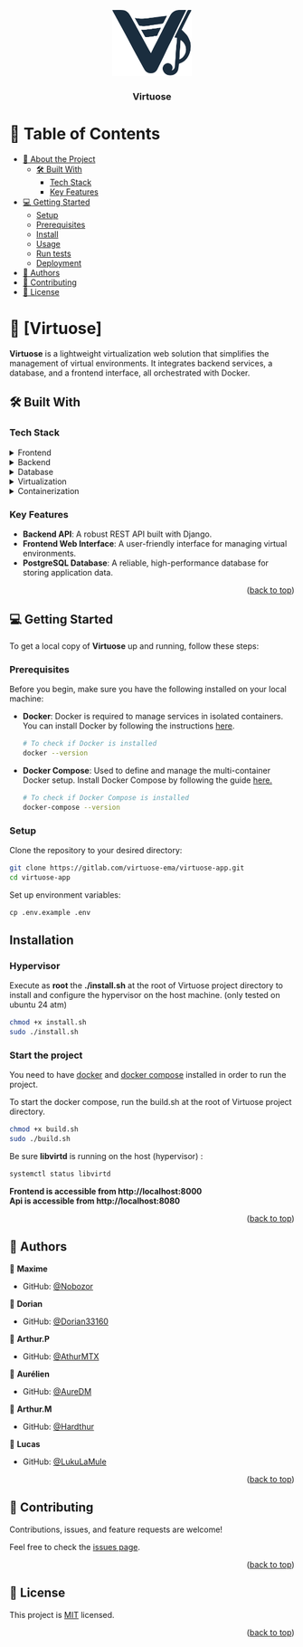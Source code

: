 <a name="readme-top"></a>

<div align="center">
  <!-- You are encouraged to replace this logo with your own! Otherwise you can also remove it. -->
  <img src="frontend/static/assets//Virtuose.png" alt="logo" width="140"  height="auto" />
  <br/>

  <h3><b>Virtuose</b></h3>

</div>


# 📗 Table of Contents

- [📖 About the Project](#about-project)
  - [🛠 Built With](#built-with)
    - [Tech Stack](#tech-stack)
    - [Key Features](#key-features)
- [💻 Getting Started](#getting-started)
  - [Setup](#setup)
  - [Prerequisites](#prerequisites)
  - [Install](#install)
  - [Usage](#usage)
  - [Run tests](#run-tests)
  - [Deployment](#deployment)
- [👥 Authors](#authors)
- [🤝 Contributing](#contributing)
- [📝 License](#license)

<!-- PROJECT DESCRIPTION -->

# 📖 [Virtuose] <a name="about-project"></a>

**Virtuose** is a lightweight virtualization web solution that simplifies the management of virtual environments. It integrates backend services, a database, and a frontend interface, all orchestrated with Docker.

 
## 🛠 Built With <a name="built-with"></a>

### Tech Stack <a name="tech-stack"></a>

<details> <summary>Frontend</summary> <ul> <li><a href="https://developer.mozilla.org/en-US/docs/Web/HTML">HTML5</a> - The standard markup language for creating web pages and web applications.</li> <li><a href="https://developer.mozilla.org/en-US/docs/Web/CSS">CSS3</a> - Used for styling and designing the frontend of the application.</li> <li><a href="https://developer.mozilla.org/en-US/docs/Web/JavaScript">JavaScript</a> - Provides interactive elements and client-side functionality.</li> </ul> </details> <details> <summary>Backend</summary> <ul> <li><a href="https://www.djangoproject.com/">Django</a> - A high-level Python web framework that enables rapid development of secure and maintainable websites.</li> <li><a href="https://gunicorn.org/">Gunicorn</a> - A Python WSGI HTTP server for running Python web applications.</li> </ul> </details> <details> <summary>Database</summary> <ul> <li><a href="https://www.postgresql.org/">PostgreSQL</a> - A powerful, open-source object-relational database system with over 30 years of active development.</li> </ul> </details> <details> <summary>Virtualization</summary> <ul> <li><a href="https://libvirt.org/">libvirt</a> - A toolkit for managing virtualization platforms such as KVM, QEMU, and others. It is used in Virtuose to control virtual machines on the hypervisor.</li> <li><a href="https://www.qemu.org/">QEMU</a> - A hosted virtual machine monitor that Virtuose uses for emulating various hardware and running virtual machines.</li> </ul> </details> <details> <summary>Containerization</summary> <ul> <li><a href="https://www.docker.com/">Docker</a> - A platform for developing, shipping, and running applications in containers. Virtuose leverages Docker to run its backend, frontend, and database in isolated environments.</li> <li><a href="https://docs.docker.com/compose/">Docker Compose</a> - A tool for defining and running multi-container Docker applications. It allows the orchestration of the backend, frontend, and database services in Virtuose.</li> </ul> </details>


### Key Features <a name="key-features"></a>

- **Backend API**:  A robust REST API built with Django.
- **Frontend Web Interface**: A user-friendly interface for managing virtual environments.
- **PostgreSQL Database**: A reliable, high-performance database for storing application data.

<p align="right">(<a href="#readme-top">back to top</a>)</p>


## 💻 Getting Started <a name="getting-started"></a>


To get a local copy of **Virtuose** up and running, follow these steps:

### Prerequisites <a name="prerequisites"></a>

Before you begin, make sure you have the following installed on your local machine:

- **Docker**: Docker is required to manage services in isolated containers. You can install Docker by following the instructions [here](https://docs.docker.com/get-started/get-docker/).

  ```bash
  # To check if Docker is installed
  docker --version

- **Docker Compose**: Used to define and manage the multi-container Docker setup. Install Docker Compose by following the guide [here.](https://docs.docker.com/compose/install/)

  ```bash
  # To check if Docker Compose is installed
  docker-compose --version

  
### Setup <a name="setup"></a>

 Clone the repository to your desired directory:

    
```bash
git clone https://gitlab.com/virtuose-ema/virtuose-app.git
cd virtuose-app
``` 

Set up environment variables:



    cp .env.example .env

## Installation

### Hypervisor

Execute as **root** the **./install.sh** at the root of Virtuose project directory to install and configure the hypervisor on the host machine. (only tested on ubuntu 24 atm)

```bash
chmod +x install.sh
sudo ./install.sh
```

### Start the project

You need to have [docker](https://docs.docker.com/get-started/get-docker/) and [docker compose](https://docs.docker.com/compose/install/) installed in order to run the project. 

To start the docker compose, run the build.sh at the root of Virtuose project directory.

```bash
chmod +x build.sh
sudo ./build.sh
```



Be sure **libvirtd** is running on the host (hypervisor) :
```bash
systemctl status libvirtd
```


**Frontend is accessible from http://localhost:8000**  
**Api is accessible from http://localhost:8080**


<p align="right">(<a href="#readme-top">back to top</a>)</p>

<!-- AUTHORS -->

## 👥 Authors <a name="authors"></a>


👤 **Maxime**
- GitHub: [@Nobozor](https://github.com/Nobozor)


👤 **Dorian**
- GitHub: [@Dorian33160](https://github.com/dorian33160)


👤 **Arthur.P**
- GitHub: [@AthurMTX](https://github.com/ArthurMTX)

👤 **Aurélien**
- GitHub: [@AureDM](https://github.com/AureDM)


👤 **Arthur.M**
- GitHub: [@Hardthur](https://github.com/Hardthur)


👤 **Lucas**
- GitHub: [@LukuLaMule](https://github.com/LukuLaMule)


<p align="right">(<a href="#readme-top">back to top</a>)</p>



## 🤝 Contributing <a name="contributing"></a>

Contributions, issues, and feature requests are welcome!

Feel free to check the [issues page](https://gitlab.com/virtuose-ema/virtuose-app/-/issues).

<p align="right">(<a href="#readme-top">back to top</a>)</p>

## 📝 License <a name="license"></a>

This project is [MIT](./LICENSE) licensed.



<p align="right">(<a href="#readme-top">back to top</a>)</p>
